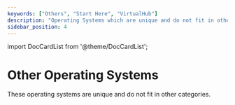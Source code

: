 ```yaml
---
keywords: ["Others", "Start Here", "VirtualHub"]
description: "Operating Systems which are unique and do not fit in other categories."
sidebar_position: 4
---
```


import DocCardList from '@theme/DocCardList';

# Other Operating Systems

These operating systems are unique and do not fit in other categories.

<DocCardList />
